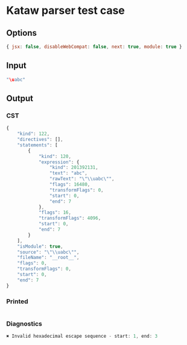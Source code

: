 # Kataw parser test case

## Options

`````js
{ jsx: false, disableWebCompat: false, next: true, module: true }
`````

## Input

`````js
"\uabc"
`````

## Output

### CST

```javascript
{
    "kind": 122,
    "directives": [],
    "statements": [
        {
            "kind": 120,
            "expression": {
                "kind": 201392131,
                "text": "abc",
                "rawText": "\"\\uabc\"",
                "flags": 16480,
                "transformFlags": 0,
                "start": 0,
                "end": 7
            },
            "flags": 16,
            "transformFlags": 4096,
            "start": 0,
            "end": 7
        }
    ],
    "isModule": true,
    "source": "\"\\uabc\"",
    "fileName": "__root__",
    "flags": 0,
    "transformFlags": 0,
    "start": 0,
    "end": 7
}
```

### Printed

```javascript

```

### Diagnostics

```javascript
✖ Invalid hexadecimal escape sequence - start: 1, end: 3

```

